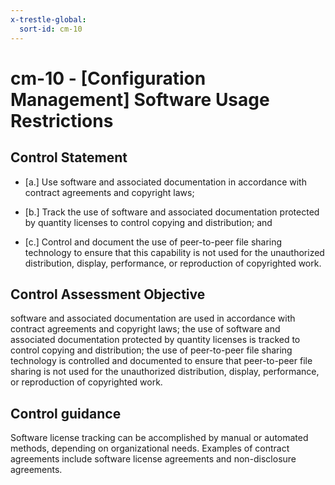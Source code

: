 ```yaml
---
x-trestle-global:
  sort-id: cm-10
---
```


# cm-10 - \[Configuration Management\] Software Usage Restrictions

## Control Statement

- \[a.\] Use software and associated documentation in accordance with contract agreements and copyright laws;

- \[b.\] Track the use of software and associated documentation protected by quantity licenses to control copying and distribution; and

- \[c.\] Control and document the use of peer-to-peer file sharing technology to ensure that this capability is not used for the unauthorized distribution, display, performance, or reproduction of copyrighted work.

## Control Assessment Objective

software and associated documentation are used in accordance with contract agreements and copyright laws;
the use of software and associated documentation protected by quantity licenses is tracked to control copying and distribution;
the use of peer-to-peer file sharing technology is controlled and documented to ensure that peer-to-peer file sharing is not used for the unauthorized distribution, display, performance, or reproduction of copyrighted work.

## Control guidance

Software license tracking can be accomplished by manual or automated methods, depending on organizational needs. Examples of contract agreements include software license agreements and non-disclosure agreements.
